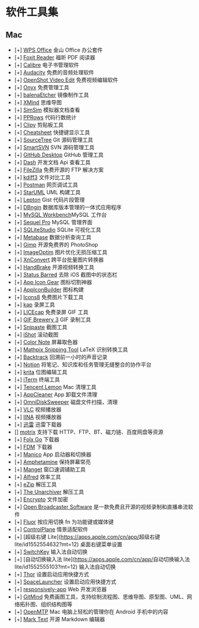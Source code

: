 # 软件工具集

## Mac

- [+] [WPS Office](https://www.wps.cn/) 金山 Office 办公套件
- [+] [Foxit Reader](https://www.foxitsoftware.cn/) 福昕 PDF 阅读器
- [+] [Calibre](https://calibre-ebook.com/) 电子书管理软件
- [+] [Audacity](https://github.com/audacity/audacity) 免费的音频处理软件
- [+] [OpenShot Video Edit](https://www.openshot.org/) 免费视频编辑软件
- [+] [Onyx](http://www.onyxmac.com/) 免费管理工具
- [+] [balenaEtcher](https://www.balena.io/etcher/) 镜像制作工具
- [+] [XMind](https://www.xmind.net/) 思维导图
- [+] [SimSim](https://github.com/dsmelov/simsim/releases) 模拟器文档查看
- [+] [PPRows](https://github.com/jkpang/PPRows/releases) 代码行数统计
- [+] [Clipy](https://clipy-app.com/) 剪贴板工具
- [+] [Cheatsheet](https://www.mediaatelier.com/CheatSheet/) 快捷键显示工具
- [+] [SourceTree](https://www.sourcetreeapp.com/) Git 源码管理工具
- [+] [SmartSVN](https://www.smartsvn.com/) SVN 源码管理工具
- [+] [GitHub Desktop](https://desktop.github.com/) GitHub 管理工具
- [+] [Dash](https://kapeli.com/dash) 开发文档 Api 查看工具
- [+] [FileZilla](https://filezilla-project.org/) 免费开源的 FTP 解决方案
- [+] [kdiff3](http://kdiff3.sourceforge.net/) 文件对比工具
- [+] [Postman](https://www.postman.com/) 网页调试工具
- [+] [StarUML](http://staruml.io/) UML 构建工具
- [+] [Lepton](http://hackjutsu.com/Lepton/) Gist 代码片段管理
- [+] [DBngin](https://dbngin.com/) 数据库版本管理的一体式应用程序
- [+] [MySQL Workbench](https://www.mysql.com/products/workbench/)MySQL 工作台
- [+] [Sequel Pro](http://www.sequelpro.com/) MySQL 管理界面
- [+] [SQLiteStudio](https://github.com/pawelsalawa/sqlitestudio/releases) SQLite 可视化工具
- [+] [Metabase](https://www.metabase.com) 数据分析查询工具
- [+] [Gimp](https://www.gimp.org/) 开源免费界的 PhotoShop
- [+] [ImageOptim](https://imageoptim.com/mac) 图片优化无损压缩工具
- [+] [XnConvert](https://www.xnview.com/en/xnconvert/) 跨平台批量图片转换器
- [+] [HandBrake](https://handbrake.fr/) 开源视频转换工具
- [+] [Status Barred](https://apps.apple.com/cn/app/status-barred/id413853485?ign-mpt=uo%3D4&mt=12) 去除 iOS 截图中的状态栏
- [+] [App Icon Gear](https://github.com/WChunPeng/App-Icon-Gear-) 图标切割神器
- [+] [AppIconBuilder](https://apps.apple.com/cn/app/%E5%9B%BE%E6%A0%87%E6%9E%84%E5%BB%BA-%E6%9B%B4%E5%BF%AB%E7%9A%84%E5%AF%BC%E5%87%BA%E5%9B%BE%E6%A0%87%E7%BB%84/id1294179975?mt=12) 图标构建
- [+] [Icons8](https://apps.apple.com/cn/app/icons8-lite/id786188363?mt=12) 免费图片下载工具
- [+] [kap](https://getkap.co/) 录屏工具
- [+] [LICEcap](https://www.cockos.com/licecap/) 免费录屏 GIF 工具
- [+] [GIF Brewery 3](https://apps.apple.com/cn/app/gif-brewery-3-by-gfycat/id1081413713?mt=12) GIF 录制工具
- [+] [Snipaste](https://www.snipaste.com/) 截图工具
- [+] [iShot](https://apps.apple.com/cn/app/ishot-优秀的截图录屏工具/id1485844094?mt=12) 滚动截图
- [+] [Color Note](https://apps.apple.com/cn/app/color-note/id1099028591?mt=12) 屏幕取色器
- [+] [Mathpix Snipping Tool](https://mathpix.com/) LaTeX 识别转换工具
- [+] [Backtrack](https://www.backtrack.team/) 回溯前一小时的声音记录
- [+] [Notion](https://www.notion.so/) 将笔记、知识库和任务管理无缝整合的协作平台
- [+] [krita](https://krita.org/en/download/krita-desktop/) 位图编辑工具
- [+] [iTerm](https://www.iterm2.com/) 终端工具
- [+] [Tencent Lemon](https://lemon.qq.com/) Mac 清理工具
- [+] [AppCleaner](http://freemacsoft.net/appcleaner/) App 卸载文件清理
- [+] [OmniDiskSweeper](https://www.omnigroup.com/more/) 磁盘文件扫描，清理
- [+] [VLC](http://www.vlcformac.com/) 视频播放器
- [+] [IINA](https://www.iina.io/) 视频播放器
- [+] [迅雷](https://mac.xunlei.com/) 迅雷下载器
- [] [motrix](https://motrix.app/zh-CN/) 支持下载 HTTP、FTP、BT、磁力链、百度网盘等资源
- [+] [Folx Go](https://apps.apple.com/cn/app/folx-go/id823528286?mt=12) 下载器
- [+] [FDM](https://www.freedownloadmanager.org/zh/) 下载器
- [+] [Manico](https://apps.apple.com/cn/app/manico/id724472954?mt=12) App 启动器和切换器
- [+] [Amphetamine](https://apps.apple.com/cn/app/amphetamine/id937984704?mt=12) 保持屏幕常亮
- [+] [Manget](https://apps.apple.com/cn/app/magnet/id441258766?mt=12) 窗口速调铺助工具
- [+] [Alfred](https://www.alfredapp.com/) 效率工具
- [+] [eZip](https://ezip.awehunt.com/) 解压工具
- [+] [The Unarchiver](https://apps.apple.com/cn/app/the-unarchiver/id425424353?mt=12) 解压工具
- [+] [Encrypto](https://apps.apple.com/cn/app/encrypto-secure-your-files/id935235287?mt=12) 文件加密
- [+] [Open Broadcaster Software](https://obsproject.com) 是一款免费且开源的视频录制和直播串流软件
- [+] [Fluor](https://github.com/Pyroh/Fluor) 按应用切换 fn 为功能键或媒体键
- [+] [ControlPlane](https://github.com/dustinrue/ControlPlane) 情景适配软件
- [+] [超级右键 Lite](<https://apps.apple.com/cn/app/>超级右键 lite/id1552554632?mt=12) 桌面右键菜单设置
- [+] [SwitchKey](https://github.com/itsuhane/SwitchKey) 输入法自动切换
- [+] [自动切换输入法 lite](<https://apps.apple.com/cn/app/>自动切换输入法 lite/id1552555103?mt=12) 输入法自动切换
- [+] [Thor](https://apps.apple.com/cn/app/thor/id1120999687?mt=12) 设置启动应用快捷方式
- [+] [SpaceLauncher](https://spacelauncherapp.com/) 设置启动应用快捷方式
- [+] [responsively-app](https://responsively.app/) Web 开发浏览器
- [+] [GitMind](https://gitmind.cn/) 免费画图工具，支持绘制流程图、思维导图、原型图、UML、网络拓扑图、组织结构图等
- [+] [OpenMTP](https://openmtp.ganeshrvel.com/) Mac 电脑上轻松的管理你在 Android 手机中的内容
- [+] [Mark Text](https://marktext.app/) 开源 Markdown 编辑器
